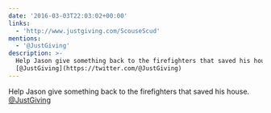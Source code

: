 ```yaml
---
date: '2016-03-03T22:03:02+00:00'
links:
  - 'http://www.justgiving.com/ScouseScud'
mentions:
  - '@JustGiving'
description: >-
  Help Jason give something back to the firefighters that saved his house.
  [@JustGiving](https://twitter.com/@JustGiving)
---
```

Help Jason give something back to the firefighters that saved his house. [@JustGiving](https://twitter.com/@JustGiving) 

